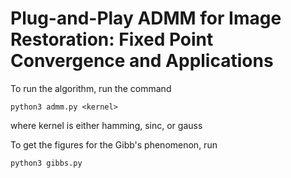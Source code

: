 # Plug-and-Play ADMM for Image Restoration: Fixed Point Convergence and Applications
To run the algorithm, run the command
```
python3 admm.py <kernel>
```
where kernel is either hamming, sinc, or gauss

To get the figures for the Gibb's phenomenon, run
```
python3 gibbs.py
```
